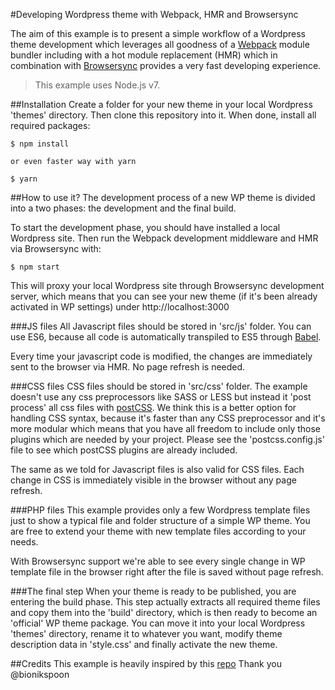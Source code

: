 #Developing Wordpress theme with Webpack, HMR and Browsersync

The aim of this example is to present a simple workflow of a Wordpress theme development which leverages all goodness of a [Webpack](https://webpack.github.io/) module bundler including with a hot module replacement (HMR) which in combination with [Browsersync](https://www.browsersync.io/) provides a very fast developing experience.

> This example uses Node.js v7.

##Installation
Create a folder for your new theme in your local Wordpress 'themes' directory. Then clone this repository into it. When done, install all required packages:
```
$ npm install

or even faster way with yarn

$ yarn
```

##How to use it?
The development process of a new WP theme is divided into a two phases: the development and the final build.

To start the development phase, you should have installed a local Wordpress site. Then run the Webpack development middleware and HMR via Browsersync with:
```
$ npm start
```
This will proxy your local Wordpress site through Browsersync development server, which means that you can see your new theme (if it's been already activated in WP settings) under http://localhost:3000

###JS files
All Javascript files should be stored in 'src/js' folder. You can use ES6, because all code is automatically transpiled to ES5 through [Babel](https://babeljs.io/).

Every time your javascript code is modified, the changes are immediately sent to the browser via HMR. No page refresh is needed.

###CSS files
CSS files should be stored in 'src/css' folder. The example doesn't use any css preprocessors like SASS or LESS but instead it 'post process' all css files with [postCSS](http://postcss.org/). We think this is a better option for handling CSS syntax, because it's faster than any CSS preprocessor and it's more modular which means that you have all freedom to include only those plugins which are needed by your project. Please see the 'postcss.config.js' file to see which postCSS plugins are already included.

The same as we told for Javascript files is also valid for CSS files. Each change in CSS is immediately visible in the browser without any page refresh.

###PHP files
This example provides only a few Wordpress template files just to show a typical file and folder structure of a simple WP theme. You are free to extend your theme with new template files according to your needs.

With Browsersync support we're able to see every single change in WP template file in the browser right after the file is saved without page refresh.

###The final step
When your theme is ready to be published, you are entering the build phase. This step actually extracts all required theme files and copy them into the 'build' directory, which is then ready to become an 'official' WP theme package. You can move it into your local Wordpress 'themes' directory, rename it to whatever you want, modify theme description data in 'style.css' and finally activate the new theme.

##Credits
This example is heavily inspired by this [repo](https://github.com/bionikspoon/webpack-hmr-wordpress)
Thank you @bionikspoon
